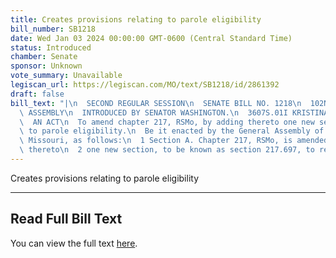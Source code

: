```yaml
---
title: Creates provisions relating to parole eligibility
bill_number: SB1218
date: Wed Jan 03 2024 00:00:00 GMT-0600 (Central Standard Time)
status: Introduced
chamber: Senate
sponsor: Unknown
vote_summary: Unavailable
legiscan_url: https://legiscan.com/MO/text/SB1218/id/2861392
draft: false
bill_text: "|\n  SECOND REGULAR SESSION\n  SENATE BILL NO. 1218\n  102ND GENERA L\
  \ ASSEMBLY\n  INTRODUCED BY SENATOR WASHINGTON.\n  3607S.01I KRISTINA MARTIN, Secretary\n\
  \  AN ACT\n  To amend chapter 217, RSMo, by adding thereto one new section relating\
  \ to parole eligibility.\n  Be it enacted by the General Assembly of the State of\
  \ Missouri, as follows:\n  1 Section A. Chapter 217, RSMo, is amended by adding\
  \ thereto\n  2 one new section, to be known as section 217.697, to read as"
---
```

Creates provisions relating to parole eligibility

---

## Read Full Bill Text

You can view the full text [here](https://legiscan.com/MO/text/SB1218/id/2861392).
